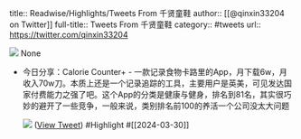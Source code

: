 title:: Readwise/Highlights/Tweets From 千贤童鞋
author:: [[@qinxin33204 on Twitter]]
full-title:: Tweets From 千贤童鞋
category:: #tweets
url:: https://twitter.com/qinxin33204

![](https://pbs.twimg.com/profile_images/1752649815438360576/n4a1dDxq.jpg)
None

- 今日分享：Calorie Counter+ - 一款记录食物卡路里的App，月下载6w，月收入70w刀。本质上还是一个记录追踪的工具，主要用户是英美，可见发达国家付费能力之强了吧。这个App的分类是健康与健身，排名到81名，其实很巧妙的避开了一些竞争，一般来说，类别排名前100的养活一个公司没太大问题 
  
  ![](https://pbs.twimg.com/media/GJz_5XabUAA-MKK.jpg) ([View Tweet](https://twitter.com/qinxin33204/status/1773594555478147139)) #Highlight #[[2024-03-30]]